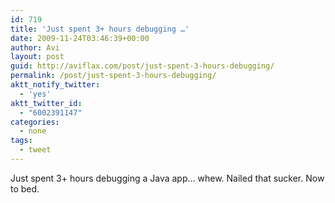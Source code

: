 ```yaml
---
id: 719
title: 'Just spent 3+ hours debugging …'
date: 2009-11-24T03:46:39+00:00
author: Avi
layout: post
guid: http://aviflax.com/post/just-spent-3-hours-debugging/
permalink: /post/just-spent-3-hours-debugging/
aktt_notify_twitter:
  - 'yes'
aktt_twitter_id:
  - "6002391147"
categories:
  - none
tags:
  - tweet
---
```

Just spent 3+ hours debugging a Java app… whew. Nailed that sucker. Now to bed.